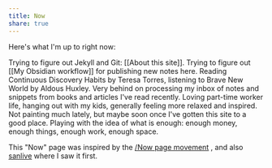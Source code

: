 ```yaml
---
title: Now
share: true
---
```


Here's what I'm up to right now:

Trying to figure out Jekyll and Git: [[About this site]]. Trying to figure out [[My Obsidian workflow]] for publishing new notes here. Reading Continuous Discovery Habits by Teresa Torres, listening to Brave New World by Aldous Huxley. Very behind on processing my inbox of notes and snippets from books and articles I've read recently. Loving part-time worker life, hanging out with my kids, generally feeling more relaxed and inspired. Not painting much lately, but maybe soon once I've gotten this site to a good place. Playing with the idea of what is enough: enough money, enough things, enough work, enough space.

This "Now" page was inspired by the [/Now page movement](https://nownownow.com/about) , and also [sanlive](http://sanlive.com) where I saw it first.